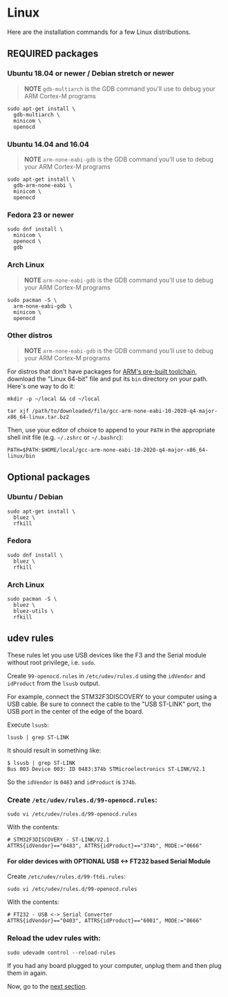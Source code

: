 # Linux

Here are the installation commands for a few Linux distributions.

## REQUIRED packages

### Ubuntu 18.04 or newer / Debian stretch or newer

> **NOTE** `gdb-multiarch` is the GDB command you'll use to debug your ARM
> Cortex-M programs

<!-- Debian stretch -->
<!-- GDB 7.12 -->
<!-- OpenOCD 0.9.0 -->

<!-- Ubuntu 18.04 -->
<!-- GDB 8.1 -->
<!-- OpenOCD 0.10.0 -->

``` console
sudo apt-get install \
  gdb-multiarch \
  minicom \
  openocd
```

### Ubuntu 14.04 and 16.04

> **NOTE** `arm-none-eabi-gdb` is the GDB command you'll use to debug your ARM
> Cortex-M programs

<!-- Ubuntu 14.04 -->
<!-- GDB 7.6 -->
<!-- OpenOCD 0.7.0 -->

``` console
sudo apt-get install \
  gdb-arm-none-eabi \
  minicom \
  openocd
```

### Fedora 23 or newer

``` console
sudo dnf install \
  minicom \
  openocd \
  gdb
```

### Arch Linux

> **NOTE** `arm-none-eabi-gdb` is the GDB command you'll use to debug your ARM
> Cortex-M programs

``` console
sudo pacman -S \
  arm-none-eabi-gdb \
  minicom \
  openocd
```

### Other distros

> **NOTE** `arm-none-eabi-gdb` is the GDB command you'll use to debug your ARM
> Cortex-M programs

For distros that don't have packages for [ARM's pre-built
toolchain](https://developer.arm.com/open-source/gnu-toolchain/gnu-rm/downloads),
download the "Linux 64-bit" file and put its `bin` directory on your path.
Here's one way to do it:

``` console
mkdir -p ~/local && cd ~/local
```
``` console
tar xjf /path/to/downloaded/file/gcc-arm-none-eabi-10-2020-q4-major-x86_64-linux.tar.bz2
```

Then, use your editor of choice to append to your `PATH` in the appropriate
shell init file (e.g. `~/.zshrc` or `~/.bashrc`):

```
PATH=$PATH:$HOME/local/gcc-arm-none-eabi-10-2020-q4-major-x86_64-linux/bin
```

## Optional packages

### Ubuntu / Debian

``` console
sudo apt-get install \
  bluez \
  rfkill
```

### Fedora

``` console
sudo dnf install \
  bluez \
  rfkill
```

### Arch Linux

``` console
sudo pacman -S \
  bluez \
  bluez-utils \
  rfkill
```

## udev rules

These rules let you use USB devices like the F3 and the Serial module without root privilege, i.e.
`sudo`.

Create `99-openocd.rules` in `/etc/udev/rules.d` using the `idVendor` and `idProduct`
from the `lsusb` output.

For example, connect the STM32F3DISCOVERY to your computer using a USB cable.
Be sure to connect the cable to the "USB ST-LINK" port, the USB port in the
center of the edge of the board.

Execute `lsusb`:
``` console
lsusb | grep ST-LINK
```
It should result in something like:
```
$ lsusb | grep ST-LINK
Bus 003 Device 003: ID 0483:374b STMicroelectronics ST-LINK/V2.1
```
So the `idVendor` is `0483` and `idProduct` is `374b`.

### Create `/etc/udev/rules.d/99-openocd.rules`:
``` console
sudo vi /etc/udev/rules.d/99-openocd.rules
```
With the contents:
``` text
# STM32F3DISCOVERY - ST-LINK/V2.1
ATTRS{idVendor}=="0483", ATTRS{idProduct}=="374b", MODE:="0666"
```
#### For older devices with OPTIONAL USB <-> FT232 based Serial Module

Create `/etc/udev/rules.d/99-ftdi.rules`:
``` console
sudo vi /etc/udev/rules.d/99-openocd.rules
```
With the contents:
``` text
# FT232 - USB <-> Serial Converter
ATTRS{idVendor}=="0403", ATTRS{idProduct}=="6001", MODE:="0666"
```

### Reload the udev rules with:

``` console
sudo udevadm control --reload-rules
```

If you had any board plugged to your computer, unplug them and then plug them in again.

Now, go to the [next section].

[next section]: verify.md
